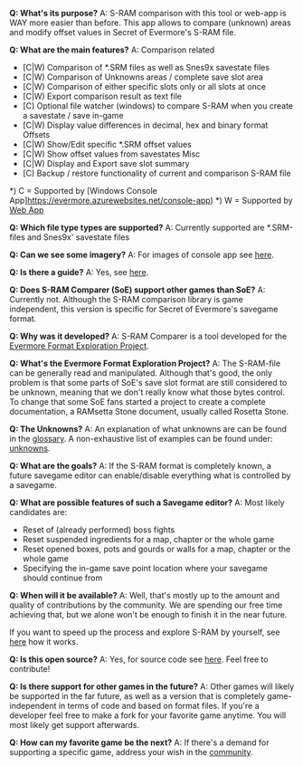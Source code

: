 **Q: What's its purpose?**
A: S-RAM comparison with this tool or web-app is WAY more easier than before. This app allows to compare (unknown) areas and modify offset values in Secret of Evermore's S-RAM file.

**Q: What are the main features?**
A: 
Comparison related
* [C|W) Comparison of *.SRM files as well as Snes9x savestate files  
* [C|W) Comparison of Unknowns areas / complete save slot area
* [C|W) Comparison of either specific slots only or all slots at once
* [C|W) Export comparison result as text file
* [C) Optional file watcher (windows) to compare S-RAM when you create a savestate / save in-game
* [C|W) Display value differences in decimal, hex and binary format
Offsets
* [C|W) Show/Edit specific *.SRM offset values
* [C|W) Show offset values from savestates
Misc
* [C|W) Display and Export save slot summary
* [C) Backup / restore functionality of current and comparison S-RAM file

*) C = Supported by [Windows Console App]https://evermore.azurewebsites.net/console-app)
*) W = Supported by [Web App](https://evermore.azurewebsites.net/comparison)

**Q: Which file type types are supported?**
A: Currently supported are *.SRM-files and Snes9x' savestate files

**Q: Can we see some imagery?**
A: For images of console app see [here](https://evermore.azurewebsites.net/imagery).

**Q: Is there a guide?**
A: Yes, see [here](https://evermore.azurewebsites.net/Guides).

**Q: Does S-RAM Comparer (SoE) support other games than SoE?**
A: Currently not. Although the S-RAM comparison library is game independent, this version is specific for Secret of Evermore's savegame format.

**Q: Why was it developed?**
A: S-RAM Comparer is a tool developed for the [Evermore Format Exploration Project](https://evermore.azurewebsites.net).

**Q: What's the Evermore Format Exploration Project?**
A: The S-RAM-file can be generally read and manipulated. Although that's good, the only problem is that some parts of SoE's save slot format are still considered to be unknown, meaning that we don't really know what those bytes control. To change that some SoE fans started a project to create a complete documentation, a RAMsetta Stone document, usually called Rosetta Stone.

**Q: The Unknowns?**
A: An explanation of what unknowns are can be found in the [glossary](https://evermore.azurewebsites.net/glossary). A non-exhaustive list of examples can be found under: [unknowns](https://evermore.azurewebsites.net/unknowns).

**Q: What are the goals?**
A: If the S-RAM format is completely known, a future savegame editor can enable/disable everything what is controlled by a savegame.

**Q: What are possible features of such a Savegame editor?**
A: Most likely candidates are:
* Reset of (already performed) boss fights
* Reset suspended ingredients for a map, chapter or the whole game
* Reset opened boxes, pots and gourds or walls for a map, chapter or the whole game
* Specifying the in-game save point location where your savegame should continue from

**Q: When will it be available?**
A: Well, that's mostly up to the amount and quality of contributions by the community.
We are spending our free time achieving that, but we alone won't be enough to finish it in the near future.

If you want to speed up the process and explore S-RAM by yourself, see [here](https://evermore.azurewebsites.net/exploring) how it works.

**Q: Is this open source?**
A: Yes, for source code see [here](https://github.com/CleanCodeX). Feel free to contribute!

**Q: Is there support for other games in the future?**
A: Other games will likely be supported in the far future, as well as a version that is completely game-independent in terms of code and based on format files. If you're a developer feel free to make a fork for your favorite game anytime. You will most likely get support afterwards.

**Q: How can my favorite game be the next?**
A: If there's a demand for supporting a specific game, address your wish in the [community](https://evermore.azurewebsites.net/Community).